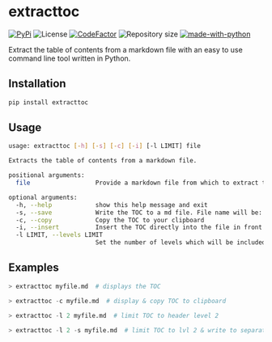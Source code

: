 # extracttoc

[![PyPi](https://img.shields.io/pypi/v/extracttoc?color=blue&style=plastic)](https://pypi.org/project/extracttoc/)
![License](https://img.shields.io/github/license/Cribbersix/markdown-toc-extract?style=plastic)
[![CodeFactor](https://www.codefactor.io/repository/github/cribbersix/markdown-toc-extract/badge?style=plastic)](https://www.codefactor.io/repository/github/cribbersix/markdown-toc-extract)
![Repository size](https://img.shields.io/github/repo-size/Cribbersix/markdown-toc-extract?style=plastic)
[![made-with-python](https://img.shields.io/badge/Made%20with-Python-1f425f.svg?style=plastic)](https://www.python.org/)

Extract the table of contents from a markdown file with an easy to use command line tool written in Python.

## Installation

```sh
pip install extracttoc
```

## Usage


```sh
usage: extracttoc [-h] [-s] [-c] [-i] [-l LIMIT] file

Extracts the table of contents from a markdown file.

positional arguments:
  file                  Provide a markdown file from which to extract the toc.

optional arguments:
  -h, --help            show this help message and exit
  -s, --save            Write the TOC to a md file. File name will be: {input-file-name}-toc.md
  -c, --copy            Copy the TOC to your clipboard
  -i, --insert          Insert the TOC directly into the file in front of the first line.
  -l LIMIT, --levels LIMIT
                        Set the number of levels which will be included in the TOC.
```

## Examples

```python
> extracttoc myfile.md  # displays the TOC

> extracttoc -c myfile.md  # display & copy TOC to clipboard

> extracttoc -l 2 myfile.md  # limit TOC to header level 2

> extracttoc -l 2 -s myfile.md  # limit TOC to lvl 2 & write to separate file
```

